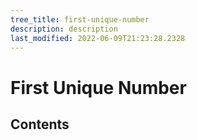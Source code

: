 ```yaml
---
tree_title: first-unique-number
description: description
last_modified: 2022-06-09T21:23:28.2328
---
```


# First Unique Number

## Contents

